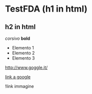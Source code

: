 # TestFDA (h1 in html)
## h2 in html
*corsivo*
**bold**
* Elemento 1
* Elemento 2
* Elemento 3

http://www.goggle.it/

[link a google](http://www.goggle.it/)

!link immagine
